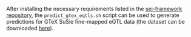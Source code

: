 After installing the necessary requirements listed in the [sei-framework repository](https://github.com/FunctionLab/sei-framework), the `predict_gtex_eqtls.sh` script can be used to generate predictions for GTeX SuSie fine-mapped eQTL data (the dataset can be downloaded [here](https://console.cloud.google.com/storage/browser/dm-enformer/data/gtex_fine)).
